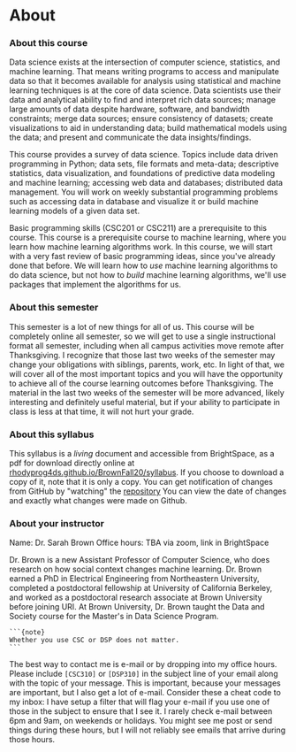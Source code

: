 # About

### About this course

Data science exists at the intersection of computer science, statistics, and machine
learning. That means writing programs to access and manipulate data so that it becomes
available for analysis using statistical and machine learning techniques is at the core of
data science. Data scientists use their data and analytical ability to find and interpret rich
data sources; manage large amounts of data despite hardware, software, and bandwidth
constraints; merge data sources; ensure consistency of datasets; create visualizations to
aid in understanding data; build mathematical models using the data; and present and
communicate the data insights/findings.

This course provides a survey of data science. Topics include data driven programming
in Python; data sets, file formats and meta-data; descriptive statistics, data visualization,
and foundations of predictive data modeling and machine learning; accessing web data
and databases; distributed data management. You will work on weekly substantial
programming problems such as accessing data in database and visualize it or build
machine learning models of a given data set.


Basic programming skills (CSC201 or CSC211) are a prerequisite to this course. This course is a prerequisite course to machine learning, where you learn how machine learning algorithms work. In this course, we will start with a very fast review of basic programming ideas, since you've already done that before. We will learn how to *use* machine learning algorithms to do data science, but not how to *build* machine learning algorithms, we'll use packages that implement the algorithms for us.

### About this semester

This semester is a lot of new things for all of us. This course will be completely online all semester, so we will get to use a single instructional format all semester, including when all campus activities move remote after Thanksgiving. I recognize that those last two weeks of the semester may change your obligations with siblings, parents, work, etc. In light of that, we will cover all of the most important topics and you will have the opportunity to achieve all of the course learning outcomes before Thanksgiving. The material in the last two weeks of the semester will be more advanced, likely interesting and definitely useful material, but if your ability to participate in class is less at that time, it will not hurt your grade.
<!-- if after that break the change in circumstance allows you to focus less on coursework that will not hurt your grade. -->


### About this syllabus

This syllabus is a *living*  document and accessible from BrightSpace, as a pdf for download directly online at [rhodyprog4ds.github.io/BrownFall20/syllabus](https://rhodyprog4ds.github.io/BrownFall20/syllabus/). If you choose to download a copy of it, note that it is only a copy. You can get notification of changes from GitHub by "watching" the [repository](https://github.com/rhodyprog4ds/BrownFall20) You can view the date of changes and exactly what changes were made on Github.


### About your instructor

Name: Dr. Sarah Brown
Office hours:  TBA via zoom, link in BrightSpace


Dr. Brown is a new Assistant Professor of Computer Science, who does research on how social context changes machine learning. Dr. Brown earned a PhD in Electrical Engineering from Northeastern University, completed a postdoctoral fellowship at University of California Berkeley, and worked as a postdoctoral research associate at Brown University before joining URI. At Brown University, Dr. Brown taught the Data and Society course for the Master's in Data Science Program.

````{margin}
```{note}
Whether you use CSC or DSP does not matter.  
```
````

The best way to contact me is e-mail or by dropping into my office hours. Please include `[CSC310]` or `[DSP310]` in the subject line of your email along with the topic of your message. This is important, because your messages are important, but I also get a lot of e-mail. Consider these a cheat code to my inbox: I have setup a filter that will flag your e-mail if you use one of those in the subject to ensure that I see it. I rarely check e-mail between 6pm and 9am, on weekends or holidays. You might see me post or send things during these hours, but I will not reliably see emails that arrive during those hours.  


<!-- ### About online interactions -->
